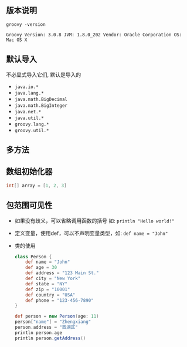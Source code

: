 ## 版本说明
```shell
groovy -version

Groovy Version: 3.0.8 JVM: 1.8.0_202 Vendor: Oracle Corporation OS: Mac OS X
```

## 默认导入
不必显式导入它们, 默认是导入的
- `java.io.*`
- `java.lang.*`
- `java.math.BigDecimal`
- `java.math.BigInteger`
- `java.net.*`
- `java.util.*`
- `groovy.lang.*`
- `groovy.util.*`

## 多方法
## 数组初始化器
```groovy
int[] array = [1, 2, 3]
```

## 包范围可见性



- 如果没有歧义，可以省略调用函数的括号 如: `println "Hello world!"`
- 定义变量，使用def，可以不声明变量类型，如: `def name = "John"`

- 类的使用

  ```groovy
  class Person {
      def name = "John"
      def age = 30
      def address = "123 Main St."
      def city = "New York"
      def state = "NY"
      def zip = "10001"
      def country = "USA"
      def phone = "123-456-7890"
  }
  
  def person = new Person(age: 11)
  person["name"] = "Zhengxiang"
  person.address = "西湖区"
  println person.age
  println person.getAddress()
  ```

  